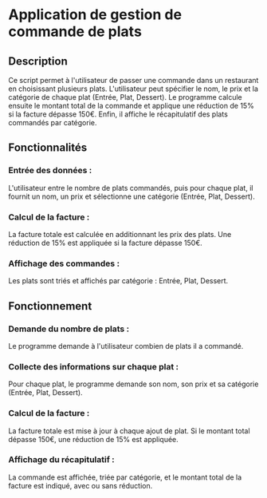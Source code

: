 # Application de gestion de commande de plats

## Description

Ce script permet à l'utilisateur de passer une commande dans un restaurant en choisissant plusieurs plats. L'utilisateur peut spécifier le nom, le prix et la catégorie de chaque plat (Entrée, Plat, Dessert). Le programme calcule ensuite le montant total de la commande et applique une réduction de 15% si la facture dépasse 150€. Enfin, il affiche le récapitulatif des plats commandés par catégorie.

## Fonctionnalités

### Entrée des données : 
L'utilisateur entre le nombre de plats commandés, puis pour chaque plat, il fournit un nom, un prix et sélectionne une catégorie (Entrée, Plat, Dessert).

### Calcul de la facture :
La facture totale est calculée en additionnant les prix des plats. Une réduction de 15% est appliquée si la facture dépasse 150€.

### Affichage des commandes : 
Les plats sont triés et affichés par catégorie : Entrée, Plat, Dessert.

## Fonctionnement

### Demande du nombre de plats : 
Le programme demande à l'utilisateur combien de plats il a commandé.

### Collecte des informations sur chaque plat : 
Pour chaque plat, le programme demande son nom, son prix et sa catégorie (Entrée, Plat, Dessert).

### Calcul de la facture : 
La facture totale est mise à jour à chaque ajout de plat. Si le montant total dépasse 150€, une réduction de 15% est appliquée.

### Affichage du récapitulatif : 
La commande est affichée, triée par catégorie, et le montant total de la facture est indiqué, avec ou sans réduction.
